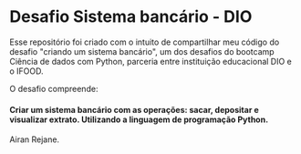 # Desafio Sistema bancário - DIO

Esse repositório foi criado com o intuito de compartilhar meu código do desafio "criando um sistema bancário", um dos desafios do bootcamp Ciência de dados com Python, parceria entre instituição educacional DIO e o IFOOD.

O desafio compreende:

#### Criar um sistema bancário com as operações: sacar, depositar e visualizar extrato. Utilizando a linguagem de programação Python.


Airan Rejane.
